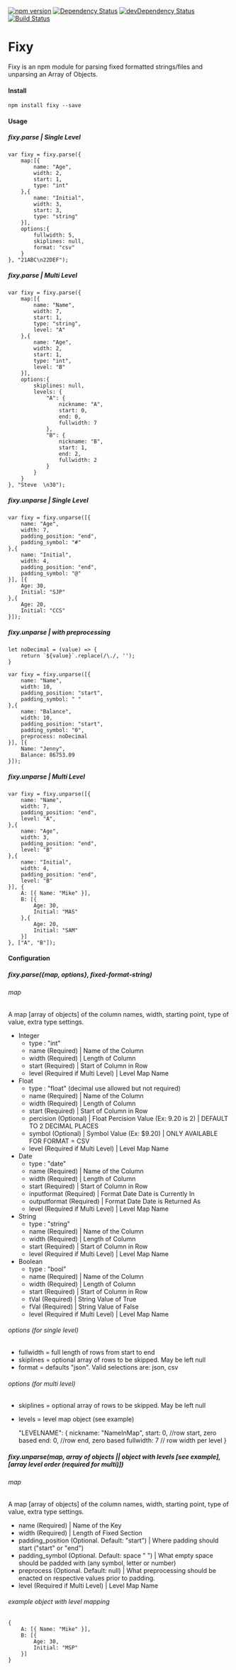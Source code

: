 [![npm version](https://badge.fury.io/js/fixy.svg)](https://badge.fury.io/js/fixy)
[![Dependency Status](https://david-dm.org/SteveyPugs/fixy.svg)](https://david-dm.org/SteveyPugs/fixy)
[![devDependency Status](https://david-dm.org/SteveyPugs/fixy/dev-status.svg)](https://david-dm.org/SteveyPugs/fixy#info=devDependencies)
[![Build Status](https://travis-ci.org/SteveyPugs/fixy.svg?branch=master)](https://travis-ci.org/SteveyPugs/fixy)

# Fixy

Fixy is an npm module for parsing fixed formatted strings/files and unparsing an Array of Objects.

#### Install

	npm install fixy --save

#### Usage
##### fixy.parse | Single Level

	var fixy = fixy.parse({
		map:[{
			name: "Age",
			width: 2,
			start: 1,
			type: "int"
		},{
			name: "Initial",
			width: 3,
			start: 3,
			type: "string"
		}],
		options:{
			fullwidth: 5,
			skiplines: null,
			format: "csv"
		}
	}, "21ABC\n22DEF");

##### fixy.parse | Multi Level

	var fixy = fixy.parse({
		map:[{
			name: "Name",
			width: 7,
			start: 1,
			type: "string",
			level: "A"
		},{
			name: "Age",
			width: 2,
			start: 1,
			type: "int",
			level: "B"
		}],
		options:{
			skiplines: null,
			levels: {
				"A": {
					nickname: "A",
					start: 0,
					end: 0,
					fullwidth: 7
				},
				"B": {
					nickname: "B",
					start: 1,
					end: 2,
					fullwidth: 2
				}
			}
		}
	}, "Steve  \n30");

##### fixy.unparse | Single Level

	var fixy = fixy.unparse([{
		name: "Age",
		width: 7,
		padding_position: "end",
		padding_symbol: "#"
	},{
		name: "Initial",
		width: 4,
		padding_position: "end",
		padding_symbol: "@"
	}], [{
		Age: 30,
		Initial: "SJP"
	},{
		Age: 20,
		Initial: "CCS"
	}]);

##### fixy.unparse | with preprocessing

	let noDecimal = (value) => {
		return `${value}`.replace(/\./, '');
	}

	var fixy = fixy.unparse([{
		name: "Name",
		width: 10,
		padding_position: "start",
		padding_symbol: " "
	},{
		name: "Balance",
		width: 10,
		padding_position: "start",
		padding_symbol: "0",
		preprocess: noDecimal
	}], [{
		Name: "Jenny",
		Balance: 86753.09
	}]);

##### fixy.unparse | Multi Level

	var fixy = fixy.unparse([{
		name: "Name",
		width: 7,
		padding_position: "end",
		level: "A",
	},{
		name: "Age",
		width: 3,
		padding_position: "end",
		level: "B"
	},{
		name: "Initial",
		width: 4,
		padding_position: "end",
		level: "B"
	}], {
		A: [{ Name: "Mike" }],
		B: [{
			Age: 30,
			Initial: "MAS"
		},{
			Age: 20,
			Initial: "SAM"
		}]
	}, ["A", "B"]);


#### Configuration

##### fixy.parse({map, options}, fixed-format-string)

###### map

A map [array of objects] of the column names, width, starting point, type of value, extra type settings.


- Integer
	- type : "int"
	- name (Required) | Name of the Column
	- width (Required) | Length of Column
	- start (Required) | Start of Column in Row
	- level (Required if Multi Level) | Level Map Name
- Float
	- type : "float" (decimal use allowed but not required)
	- name (Required) | Name of the Column
	- width (Required) | Length of Column
	- start (Required) | Start of Column in Row
	- percision (Optional) | Float Percision Value (Ex: 9.20 is 2) | DEFAULT TO 2 DECIMAL PLACES
	- symbol (Optional) | Symbol Value (Ex: $9.20) | ONLY AVAILABLE FOR FORMAT = CSV
	- level (Required if Multi Level) | Level Map Name
- Date
	- type : "date"
	- name (Required) | Name of the Column
	- width (Required) | Length of Column
	- start (Required) | Start of Column in Row
	- inputformat (Required) | Format Date Date is Currently In
	- outputformat (Required) | Format Date Date is Returned As
	- level (Required if Multi Level) | Level Map Name
- String
	- type : "string"
	- name (Required) | Name of the Column
	- width (Required) | Length of Column
	- start (Required) | Start of Column in Row
	- level (Required if Multi Level) | Level Map Name
- Boolean
	- type : "bool"
	- name (Required) | Name of the Column
	- width (Required) | Length of Column
	- start (Required) | Start of Column in Row
	- tVal (Required) | String Value of True
	- fVal (Required) | String Value of False
	- level (Required if Multi Level) | Level Map Name

###### options (for single level)

- fullwidth = full length of rows from start to end
- skiplines = optional array of rows to be skipped. May be left null
- format = defaults "json". Valid selections are: json, csv

###### options (for multi level)

- skiplines = optional array of rows to be skipped. May be left null
- levels = level map object (see example)


	"LEVELNAME": {
		nickname: "NameInMap",
		start: 0, //row start, zero based
		end: 0, //row end, zero based
		fullwidth: 7 // row width per level
	}


##### fixy.unparse(map, array of objects || object with levels [see example], [array level order (required for multi)])

###### map

A map [array of objects] of the column names, width, starting point, type of value, extra type settings.

- name (Required) | Name of the Key
- width (Required) | Length of Fixed Section
- padding_position (Optional. Default: "start") | Where padding should start ("start" or "end")
- padding_symbol (Optional. Default: space " ") | What empty space should be padded with (any symbol, letter or number)
- preprocess (Optional. Default: null) | What preprocessing should be enacted on respective values prior to padding.
- level (Required if Multi Level) | Level Map Name

###### example object with level mapping

	{
		A: [{ Name: "Mike" }],
		B: [{
			Age: 30,
			Initial: "MSP"
		}]
	}
